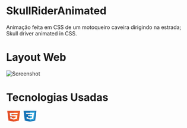 # SkullRiderAnimated
Animação feita em CSS de um motoqueiro caveira dirigindo na estrada; Skull driver animated in CSS.

# Layout Web

![Screenshot](https://github.com/NicolasFiorese/SkullRiderAnimated/blob/main/assets/screenshot.png)

# Tecnologias Usadas

 <img align="center" alt="Nico-HTML" height="30" width="40" src="https://raw.githubusercontent.com/devicons/devicon/master/icons/html5/html5-original.svg">
 <img align="center" alt="Nico-CSS" height="30" width="40" src="https://raw.githubusercontent.com/devicons/devicon/master/icons/css3/css3-original.svg">
